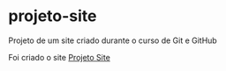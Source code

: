 # projeto-site
 Projeto de um site criado durante o curso de Git e GitHub
 
 Foi criado o site [Projeto Site](https://willianrom.github.io/projeto-site/)
